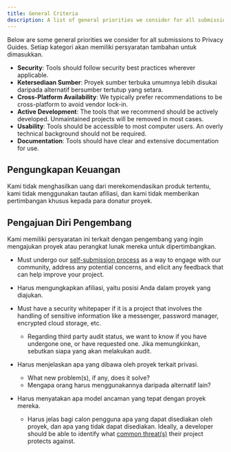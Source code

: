 ```yaml
---
title: General Criteria
description: A list of general priorities we consider for all submissions to Privacy Guides.
---
```


Below are some general priorities we consider for all submissions to Privacy Guides. Setiap kategori akan memiliki persyaratan tambahan untuk dimasukkan.

- **Security**: Tools should follow security best practices wherever applicable.
- **Ketersediaan Sumber**: Proyek sumber terbuka umumnya lebih disukai daripada alternatif bersumber tertutup yang setara.
- **Cross-Platform Availability**: We typically prefer recommendations to be cross-platform to avoid vendor lock-in.
- **Active Development**: The tools that we recommend should be actively developed. Unmaintained projects will be removed in most cases.
- **Usability**: Tools should be accessible to most computer users. An overly technical background should not be required.
- **Documentation**: Tools should have clear and extensive documentation for use.

## Pengungkapan Keuangan

Kami tidak menghasilkan uang dari merekomendasikan produk tertentu, kami tidak menggunakan tautan afiliasi, dan kami tidak memberikan pertimbangan khusus kepada para donatur proyek.

## Pengajuan Diri Pengembang

Kami memiliki persyaratan ini terkait dengan pengembang yang ingin mengajukan proyek atau perangkat lunak mereka untuk dipertimbangkan.

- Must undergo our [self-submission process](https://discuss.privacyguides.net/t/about-the-project-showcase-category/114) as a way to engage with our community, address any potential concerns, and elicit any feedback that can help improve your project.

- Harus mengungkapkan afiliasi, yaitu posisi Anda dalam proyek yang diajukan.

- Must have a security whitepaper if it is a project that involves the handling of sensitive information like a messenger, password manager, encrypted cloud storage, etc.
    - Regarding third party audit status, we want to know if you have undergone one, or have requested one. Jika memungkinkan, sebutkan siapa yang akan melakukan audit.

- Harus menjelaskan apa yang dibawa oleh proyek terkait privasi.
    - What new problem(s), if any, does it solve?
    - Mengapa orang harus menggunakannya daripada alternatif lain?

- Harus menyatakan apa model ancaman yang tepat dengan proyek mereka.
    - Harus jelas bagi calon pengguna apa yang dapat disediakan oleh proyek, dan apa yang tidak dapat disediakan. Ideally, a developer should be able to identify what [common threat(s)](../basics/common-threats.md) their project protects against.

